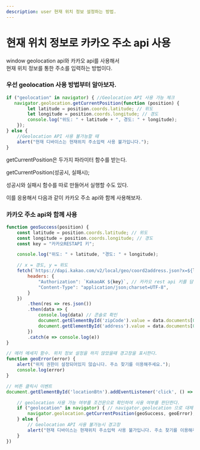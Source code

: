 ```yaml
---
description: user 현재 위치 정보 설정하는 방법.
---
```


# 현재 위치 정보로 카카오 주소 api 사용

window geolocation api와 카카오 api를 사용해서\
현재 위치 정보를 통한 주소를 입력하는 방법이다.

### 우선 geolocation 사용 방법부터 알아보자.

```javascript
if ("geolocation" in navigator) { //Geolocation API 사용 가능 체크
   navigator.geolocation.getCurrentPosition(function (position) {
        let latitude = position.coords.latitude; // 위도
        let longitude = position.coords.longitude; // 경도
        console.log("위도: " + latitude + ", 경도: " + longitude);
    });
} else {
    //Geolocation API 사용 불가능할 때
    alert("현재 디바이스는 현재위치 주소입력 사용 불가입니다.");
}
```

getCurrentPosition은 두가지 파라미터 함수를 받는다.

getCurrentPosition(성공시, 실패시);

성공시와 실패시 함수를 따로 만들어서 실행할 수도 있다.

이를 응용해서 다음과 같이 카카오 주소 api와 함께 사용해보자.



### 카카오 주소 api와 함께 사용

```javascript
function geoSuccess(position) {
    const latitude = position.coords.latitude; // 위도
    const longitude = position.coords.longitude; // 경도
    const key = "카카오RESTAPI 키";

    console.log("위도: " + latitude, "경도: " + longitude);

    // x = 경도, y = 위도
    fetch(`https://dapi.kakao.com/v2/local/geo/coord2address.json?x=${longitude}&y=${latitude}&input_coord=WGS84`, {
        headers: {
            "Authorization": `KakaoAK ${key}`, // 카카오 rest api 키를 담은 변수
            "Content-Type": "application/json;charset=UTF-8",
        }
    })
        .then(res => res.json())
        .then(data => {
            console.log(data) // 콘솔로 확인
            document.getElementById('zipCode').value = data.documents[0].road_address.zone_no; // 우편번호
            document.getElementById('address').value = data.documents[0].road_address.address_name; // 도로명 주소
        })
        .catch(e => console.log(e))
}

// 에러 메세지 함수. 위치 정보 설정을 하지 않았을때 경고창을 표시한다.
function geoError(error) {
    alert("위치 권한이 설정되어있지 않습니다. 주소 찾기를 이용해주세요.");
    console.log(error)
}

// 버튼 클릭시 이벤트
document.getElementById('locationBtn').addEventListener('click', () => {

    // geolocation 사용 가능 여부를 조건문으로 확인하여 사용 여부를 판단한다.
    if ("geolocation" in navigator) { // navigator.geolocation 으로 대체 가능
        navigator.geolocation.getCurrentPosition(geoSuccess, geoError);
    } else {
        // Geolocation API 사용 불가능시 경고창
        alert("현재 디바이스는 현재위치 주소입력 사용 불가입니다. 주소 찾기를 이용해주세요.");
    }
})
```
